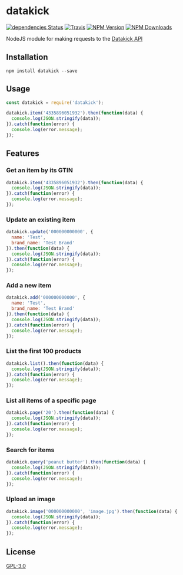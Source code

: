 # datakick

[![dependencies Status](https://david-dm.org/ent8r/datakick/status.svg)](https://david-dm.org/ent8r/datakick) [![Travis](https://travis-ci.org/ENT8R/datakick.svg?branch=master)](https://travis-ci.org/ENT8R/datakick) [![NPM Version](http://img.shields.io/npm/v/datakick.svg)](https://www.npmjs.org/package/datakick) [![NPM Downloads](https://img.shields.io/npm/dm/datakick.svg)](https://www.npmjs.org/package/datakick)

NodeJS module for making requests to the [Datakick API](https://www.datakick.org/api)

## Installation

```
npm install datakick --save
```

## Usage

```javascript
const datakick = require('datakick');

datakick.item('4335896051932').then(function(data) {
  console.log(JSON.stringify(data));
}).catch(function(error) {
  console.log(error.message);
});
```

## Features

### Get an item by its GTIN

```javascript
datakick.item('4335896051932').then(function(data) {
  console.log(JSON.stringify(data));
}).catch(function(error) {
  console.log(error.message);
});
```

### Update an existing item

```javascript
datakick.update('000000000000', {
  name: 'Test',
  brand_name: 'Test Brand'
}).then(function(data) {
  console.log(JSON.stringify(data));
}).catch(function(error) {
  console.log(error.message);
});
```

### Add a new item

```javascript
datakick.add('000000000000', {
  name: 'Test',
  brand_name: 'Test Brand'
}).then(function(data) {
  console.log(JSON.stringify(data));
}).catch(function(error) {
  console.log(error.message);
});
```

### List the first 100 products

```javascript
datakick.list().then(function(data) {
  console.log(JSON.stringify(data));
}).catch(function(error) {
  console.log(error.message);
});
```

### List all items of a specific page

```javascript
datakick.page('20').then(function(data) {
  console.log(JSON.stringify(data));
}).catch(function(error) {
  console.log(error.message);
});
```

### Search for items

```javascript
datakick.query('peanut butter').then(function(data) {
  console.log(JSON.stringify(data));
}).catch(function(error) {
  console.log(error.message);
});
```

### Upload an image

```javascript
datakick.image('000000000000', 'image.jpg').then(function(data) {
  console.log(JSON.stringify(data));
}).catch(function(error) {
  console.log(error.message);
});
```

## License

[GPL-3.0](https://github.com/ENT8R/datakick/blob/master/LICENSE)
